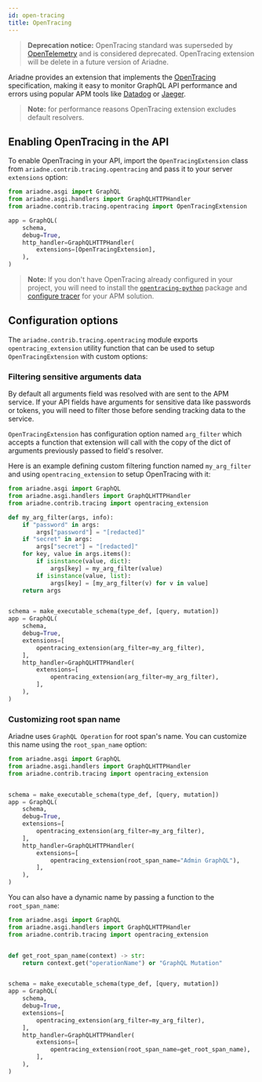 ```yaml
---
id: open-tracing
title: OpenTracing
---
```


> **Deprecation notice:** OpenTracing standard was superseded by [OpenTelemetry](./open-telemetry.md) and is considered deprecated. OpenTracing extension will be delete in a future version of Ariadne.

Ariadne provides an extension that implements the [OpenTracing](https://opentracing.io/) specification, making it easy to monitor GraphQL API performance and errors using popular APM tools like [Datadog](https://www.datadoghq.com/) or [Jaeger](https://www.jaegertracing.io/).

> **Note:** for performance reasons OpenTracing extension excludes default resolvers.

## Enabling OpenTracing in the API

To enable OpenTracing in your API, import the `OpenTracingExtension` class from `ariadne.contrib.tracing.opentracing` and pass it to your server `extensions` option:

```python
from ariadne.asgi import GraphQL
from ariadne.asgi.handlers import GraphQLHTTPHandler
from ariadne.contrib.tracing.opentracing import OpenTracingExtension

app = GraphQL(
    schema,
    debug=True,
    http_handler=GraphQLHTTPHandler(
        extensions=[OpenTracingExtension],
    ),
)
```

> **Note:** If you don't have OpenTracing already configured in your project, you will need to install the [`opentracing-python`](https://github.com/opentracing/opentracing-python) package and [configure tracer](https://opentracing.io/guides/python/tracers/) for your APM solution.

## Configuration options

The `ariadne.contrib.tracing.opentracing` module exports `opentracing_extension` utility function that can be used to setup `OpenTracingExtension` with custom options:

### Filtering sensitive arguments data

By default all arguments field was resolved with are sent to the APM service. If your API fields have arguments for sensitive data like passwords or tokens, you will need to filter those before sending tracking data to the service.

`OpenTracingExtension` has configuration option named `arg_filter` which accepts a function that extension will call with the copy of the dict of arguments previously passed to field's resolver.

Here is an example defining custom filtering function named `my_arg_filter` and using `opentracing_extension` to setup OpenTracing with it:

```python
from ariadne.asgi import GraphQL
from ariadne.asgi.handlers import GraphQLHTTPHandler
from ariadne.contrib.tracing import opentracing_extension

def my_arg_filter(args, info):
    if "password" in args:
        args["password"] = "[redacted]"
    if "secret" in args:
        args["secret"] = "[redacted]"
    for key, value in args.items():
        if isinstance(value, dict):
            args[key] = my_arg_filter(value)
        if isinstance(value, list):
            args[key] = [my_arg_filter(v) for v in value]
    return args


schema = make_executable_schema(type_def, [query, mutation])
app = GraphQL(
    schema,
    debug=True,
    extensions=[
        opentracing_extension(arg_filter=my_arg_filter),
    ],
    http_handler=GraphQLHTTPHandler(
        extensions=[
            opentracing_extension(arg_filter=my_arg_filter),
        ],
    ),
)
```

### Customizing root span name

Ariadne uses `GraphQL Operation` for root span's name. You can customize this name using the `root_span_name` option:

```python
from ariadne.asgi import GraphQL
from ariadne.asgi.handlers import GraphQLHTTPHandler
from ariadne.contrib.tracing import opentracing_extension


schema = make_executable_schema(type_def, [query, mutation])
app = GraphQL(
    schema,
    debug=True,
    extensions=[
        opentracing_extension(arg_filter=my_arg_filter),
    ],
    http_handler=GraphQLHTTPHandler(
        extensions=[
            opentracing_extension(root_span_name="Admin GraphQL"),
        ],
    ),
)
```

You can also have a dynamic name by passing a function to the `root_span_name`:

```python
from ariadne.asgi import GraphQL
from ariadne.asgi.handlers import GraphQLHTTPHandler
from ariadne.contrib.tracing import opentracing_extension


def get_root_span_name(context) -> str:
    return context.get("operationName") or "GraphQL Mutation"


schema = make_executable_schema(type_def, [query, mutation])
app = GraphQL(
    schema,
    debug=True,
    extensions=[
        opentracing_extension(arg_filter=my_arg_filter),
    ],
    http_handler=GraphQLHTTPHandler(
        extensions=[
            opentracing_extension(root_span_name=get_root_span_name),
        ],
    ),
)
```
